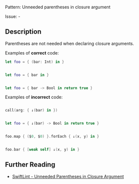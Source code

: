 Pattern: Unneeded parentheses in closure argument

Issue: -

## Description

Parentheses are not needed when declaring closure arguments.

Examples of **correct** code:
```swift
let foo = { (bar: Int) in }


let foo = { bar in }


let foo = { bar -> Bool in return true }

```
Examples of **incorrect** code:
```swift

call(arg: { ↓(bar) in })


let foo = { ↓(bar) -> Bool in return true }


foo.map { ($0, $0) }.forEach { ↓(x, y) in }


foo.bar { [weak self] ↓(x, y) in }

```

## Further Reading

* [SwiftLint - Unneeded Parentheses in Closure Argument](https://github.com/realm/SwiftLint/blob/master/Rules.md#unneeded-parentheses-in-closure-argument)